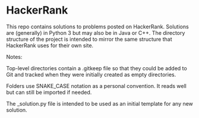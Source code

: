 # HackerRank
This repo contains solutions to problems posted on HackerRank. Solutions are (generally) in Python 3 but may also be in Java or C++. The directory structure of the project is intended to mirror the same structure that HackerRank uses for their own site.

Notes:

Top-level directories contain a .gitkeep file so that they could be added to Git and tracked when they were initially created as empty directories.

Folders use SNAKE_CASE notation as a personal convention. It reads well but can still be imported if needed.

The _solution.py file is intended to be used as an initial template for any new solution.
